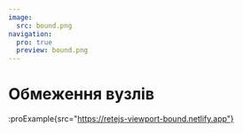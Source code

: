 ```yaml
---
image:
  src: bound.png
navigation:
  pro: true
  preview: bound.png
---
```


# Обмеження вузлів

:proExample{src="https://retejs-viewport-bound.netlify.app"}

